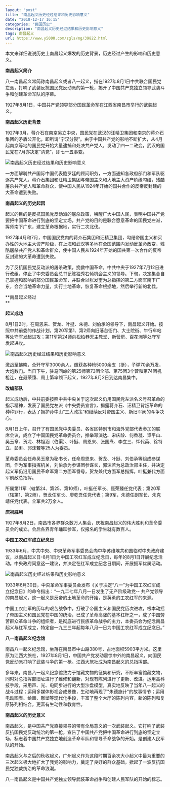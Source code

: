 ```yaml
---
layout: "post"
title: "南昌起义历史经过结果和历史影响意义"
date: "2018-12-17 16:15"
categories: "民国历史"
description: "南昌起义历史经过结果和历史影响意义"
tags: 南昌起义
url: https://www.y5000.com/zgls/mg/39822.html
---
```






本文来详细说说历史上南昌起义爆发的历史背景，历史经过产生的影响和历史意义。

 **南昌起义简介**

八一南昌起义常简称南昌起义或者八一起义，指在1927年8月1日中共联合国民党左派，打响了武装反抗国民党反动派的第一枪，揭开了中国共产党独立领导武装斗争和创建革命军队的序幕。

1927年8月1日，中国共产党领导部分国民革命军在江西省南昌市举行的武装起义。

 **南昌起义历史背景**  

1927年3月，蒋介石在南京另立中央，国民党在武汉的汪精卫集团和南京的蒋介石集团的矛盾公开化，即所谓“宁汉分裂”。由于中国共产党的影响不断扩大，从4月起南京等地的国民党开始大量逮捕和处决共产党人，发动了四一二政变，武汉的国民党在7月亦决定“清党”，即七一五事变。

![南昌起义历史经过结果和历史影响意义](https://img.y5000.com/uploads/allimg/190108/0baf9651b917f7024aa469b877775acf.jpg)

一方面解聘共产国际中国代表鲍罗廷的顾问职务，一方面通知各政府部门和军队驱逐共产党人。蒋介石集团和汪精卫集团与帝国主义和大地主大资产阶级勾结，残酷屠杀共产党人和革命群众，使中国人民从1924年开始的国共合作的反帝反封建的大革命遭到失败。

 **南昌起义的历史起因**

起义的目的是反抗国民党反动派的屠杀政策，唤醒广大中国人民，表明中国共产党要把中国革命进行到底的坚定立场，共产党的目的是联合愿意革命的国民党左派，挥师南下广东，建立革命根据地，实行二次北伐。

1927年4月和7月，中国国民党内的蒋介石集团和汪精卫集团，勾结帝国主义和买办性的大地主大资产阶级，在上海和武汉等多地在全国范围内发动反革命政变，残酷屠杀共产党人和革命群众，使中国人民从1924年开始的国共第一次合作的反帝反封建的大革命遭到失败。

为了反抗国民党反动派的屠杀政策，挽救中国革命，中共中央于1927年7月12日进行改组，停止了中央委员会总书记陈独秀右倾机会主义的领导。下旬，决定集合自己掌握和影响的部分国民革命军，并联合以张发奎为总指挥的第二方面军南下广东，会合当地革命力量，实行土地革命，恢复革命根据地，然后举行新的北伐。

 **南昌起义经过  
**

 **起义成功**

8月1日2时，在周恩来、贺龙、叶挺、朱德、刘伯承的领导下，南昌起义开始。按照中共前委的作战计划，第20军第1、第2师向旧藩台衙门、大士院街、牛行车站等处守军发起进攻；第11军第24师向松柏巷天主教堂、新营房、百花洲等处守军发起进攻。

![南昌起义历史经过结果和历史影响意义](https://img.y5000.com/uploads/allimg/190108/eb741a4907ec76598de1bfa494680414.jpg)

激战至拂晓，全歼守军3000余人，缴获各种枪5000余支（挺），子弹70余万发，大炮数门。当日下午，驻马回岭的第25师第73团全部、第75团3个营和第74团机枪连，在聂荣臻、周士第率领下起义，1927年8月2日到达南昌集中。

**改编部队**

起义成功后，中共前委按照中共中央关于这次起义仍用国民党左派名义号召革命的指示精神，发表了国民党左派《中央委员宣言》，揭露蒋介石、汪精卫背叛革命的种种罪行，表达了拥护孙中山“三大政策”和继续反对帝国主义、新旧军阀的斗争决心。

8月1日上午，召开了有国民党中央委员、各省区特别市和海外党部代表参加的联席会议，成立了中国国民党革命委员会，推举邓演达、宋庆龄、何香凝、谭平山、吴玉章、贺龙、林祖涵（伯渠）、叶挺、周恩来、张国焘、李立三、恽代英、徐特立、彭湃、郭沫若等25人为委员。

革命委员会任命吴玉章为秘书长，任命周恩来、贺龙、叶挺、刘伯承等组成参谋团，作为军事指挥机关，刘伯承为参谋团参谋长，郭沫若为总政治部主任，并决定起义军仍沿用国民革命军第二方面军番号，贺龙兼代方面军总指挥，叶挺兼代方面军前敌总指挥。

所属第11军（辖第24、第25、第10师），叶挺任军长、聂荣臻任党代表；第20军（辖第1、第2师），贺龙任军长、廖乾吾任党代表；第9军，朱德任副军长、朱克靖任党代表。全军共2万余人。

 **庆祝胜利**

1927年8月2日，南昌市各界群众数万人集会，庆祝南昌起义的伟大胜利和革命委员会的成立。会后各界青年踊跃参军，仅报名的学生就有数百人。

 **中国工农红军成立纪念日**

1933年6月，中共中央、中央革命军事委员会向中华苏维埃共和国临时中央政府建议，以南昌起义日-8月1日为中国工农红军成立纪念日，每年的8月1日开展纪念活动。中央政府同意这一建议，并决定在红军成立纪念日期间，开展拥军优属活动。  

![南昌起义历史经过结果和历史影响意义](https://img.y5000.com/uploads/allimg/190108/ccf4ad39ad89b6082410e64b3b7dd948.jpg)

1933年6月30日，中央革命军事委员会发布《关于决定“八一”为中国工农红军成立纪念日》的命令指出：“一九二七年八月一日发生了无产阶级政党--
共产党领导的南昌起义，这一起义是反帝的土地革命的开始，是英勇的工农红军的来源。

中国工农红军的历年的艰苦战争中，打破了帝国主义和国民党历次进攻，根本动摇了帝国主义和国民党在中国的统治，已成了革命高涨的基本杠杆之一，成了中国劳苦群众革命斗争的组织者，是彻底进行民族革命战争的主力，本委员会为纪念南昌起义与红军成立，特定自一九三三年起每年八月一日为中国工农红军成立纪念日。”

 **八一南昌起义纪念馆**

南昌八一起义纪念馆，坐落在南昌市中山路380号，占地面积5903平方米。这里原为江西大旅社，1927年8月1日，中国共产党发动震惊中外的南昌起义，向国民党反动派打响了武装斗争的第一枪。江西大旅社成为南昌起义的总指挥部。

多年来，南昌八一起义纪念馆致力于馆藏文物的征集和研究，不断丰富馆藏文物，同时对总指挥部旧址进行了维修和翻新，对现有陈列进行了更新、改进。运用高科技手段，采用声、光、电同步进行的大型沙盘模型，真实地反映了当年八一起义的战斗过程；运用多媒体影视合成景像，生动地再现了"朱德施计"的故事情节；运用电动图表、绘画、雕塑等现代化手段，丰富了整个大厅的陈列内容，新的陈列和复原陈列相结合，更富有生动性和教育性。

 **南昌起义的历史意义**

南昌起义，是中国共产党直接领导的带有全局意义的一次武装起义。它打响了武装反抗国民党反动统治的第一枪，宣告了中国共产党把中国革命进行到底的坚定立场，标志着中国共产党独立地创造革命军队和领导革命战争的开始。是创建人民军队的开始。

南昌起义与之后的秋收起义，广州起义作为这段时期百余次大小起义中最为重要的三次起义极大地扩大了我党的影响力，奠定了良好的群众基础，掀起了一波反抗国民党独裁统治的革命浪潮。

八一南昌起义是中国共产党独立领导武装革命战争和创建人民军队的开始的标志。
